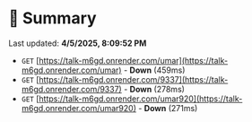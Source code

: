 # 📖 Summary
Last updated: **4/5/2025, 8:09:52 PM**

- `GET` [https://talk-m6gd.onrender.com/umar](https://talk-m6gd.onrender.com/umar) - **Down** (459ms)
- `GET` [https://talk-m6gd.onrender.com/9337](https://talk-m6gd.onrender.com/9337) - **Down** (278ms)
- `GET` [https://talk-m6gd.onrender.com/umar920](https://talk-m6gd.onrender.com/umar920) - **Down** (271ms)
